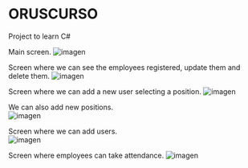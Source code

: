 # ORUSCURSO
Project to learn C#

Main screen.
![imagen](https://github.com/vivianmunguia/ORUSCURSO/assets/15255979/1912af77-e2de-49e1-aa63-443e18e4e7b5)

Screen where we can see the employees registered, update them and delete them. 
![imagen](https://github.com/vivianmunguia/ORUSCURSO/assets/15255979/5a6122bd-d8cf-40b6-bac8-16c22b50d15c)

Screen where we can add a new user selecting a position. 
![imagen](https://github.com/vivianmunguia/ORUSCURSO/assets/15255979/44886eda-b98c-44c3-a6ed-afcc3b355112)

We can also add new positions.
<br>
![imagen](https://github.com/vivianmunguia/ORUSCURSO/assets/15255979/13c3c285-3255-418c-9fdd-8b99753437da)

Screen where we can add users.
<br>
![imagen](https://github.com/vivianmunguia/ORUSCURSO/assets/15255979/4af60d16-2eb1-45b6-8a19-206138b4f84f)

Screen where employees can take attendance.
![imagen](https://github.com/vivianmunguia/ORUSCURSO/assets/15255979/77954a80-9c46-4ea0-adc3-c1d738930370)
